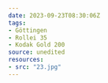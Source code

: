 ```yaml
---
date: 2023-09-23T08:30:06Z
tags:
- Göttingen
- Rollei 35
- Kodak Gold 200
source: unedited
resources:
- src: "23.jpg"
---
```

